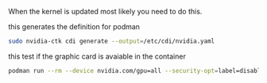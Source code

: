 When the kernel is updated most likely you need to do this.

this generates the definition for podman
```bash
sudo nvidia-ctk cdi generate --output=/etc/cdi/nvidia.yaml
```
this test if the graphic card is avaiable in the container
```bash
podman run --rm --device nvidia.com/gpu=all --security-opt=label=disable ubuntu nvidia-smi -L

```